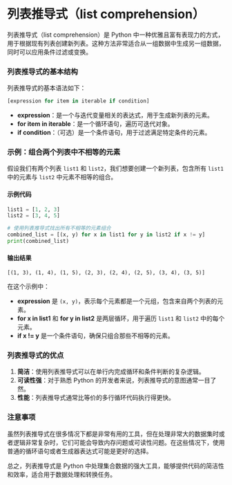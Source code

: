 # 列表推导式（list comprehension）

列表推导式（list comprehension）是 Python 中一种优雅且富有表现力的方式，用于根据现有列表创建新列表。这种方法非常适合从一组数据中生成另一组数据，同时可以应用条件过滤或变换。

### 列表推导式的基本结构

列表推导式的基本语法如下：

```python
[expression for item in iterable if condition]
```

- **expression**：是一个与迭代变量相关的表达式，用于生成新列表的元素。
- **for item in iterable**：是一个循环语句，遍历可迭代对象。
- **if condition**：（可选）是一个条件语句，用于过滤满足特定条件的元素。

### 示例：组合两个列表中不相等的元素

假设我们有两个列表 `list1` 和 `list2`，我们想要创建一个新列表，包含所有 `list1` 中的元素与 `list2` 中元素不相等的组合。

#### 示例代码

```python
list1 = [1, 2, 3]
list2 = [3, 4, 5]

# 使用列表推导式找出所有不相等的元素组合
combined_list = [(x, y) for x in list1 for y in list2 if x != y]
print(combined_list)
```

#### 输出结果

```
[(1, 3), (1, 4), (1, 5), (2, 3), (2, 4), (2, 5), (3, 4), (3, 5)]
```

在这个示例中：

- **expression** 是 `(x, y)`，表示每个元素都是一个元组，包含来自两个列表的元素。
- **for x in list1** 和 **for y in list2** 是两层循环，用于遍历 `list1` 和 `list2` 中的每个元素。
- **if x != y** 是一个条件语句，确保只组合那些不相等的元素。

### 列表推导式的优点

1. **简洁**：使用列表推导式可以在单行内完成循环和条件判断的复杂逻辑。
2. **可读性强**：对于熟悉 Python 的开发者来说，列表推导式的意图通常一目了然。
3. **性能**：列表推导式通常比等价的多行循环代码执行得更快。

### 注意事项

虽然列表推导式在很多情况下都是非常有用的工具，但在处理非常大的数据集时或者逻辑非常复杂时，它们可能会导致内存问题或可读性问题。在这些情况下，使用普通的循环语句或者生成器表达式可能是更好的选择。

总之，列表推导式是 Python 中处理集合数据的强大工具，能够提供代码的简洁性和效率，适合用于数据处理和转换任务。
